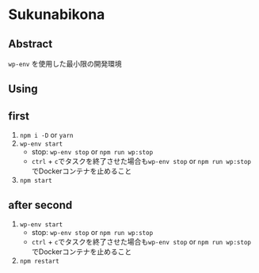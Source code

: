 # Sukunabikona

## Abstract

`wp-env` を使用した最小限の開発環境

## Using

## first

1. `npm i -D` or `yarn`
2. `wp-env start`
    - stop: `wp-env stop` or `npm run wp:stop`
    - `ctrl` + `c`でタスクを終了させた場合も`wp-env stop` or `npm run wp:stop`でDockerコンテナを止めること
3. `npm start`

## after second

1. `wp-env start`
    - stop: `wp-env stop` or `npm run wp:stop`
    - `ctrl` + `c`でタスクを終了させた場合も`wp-env stop` or `npm run wp:stop`でDockerコンテナを止めること
2. `npm restart`

